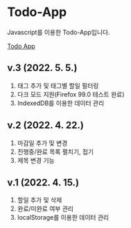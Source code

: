 # Todo-App
Javascript를 이용한 Todo-App입니다.   

[Todo App](https://htmlpreview.github.io/?https://github.com/ksheer506/Todo-App/blob/main/todo.html)
  

## v.3 (2022. 5. 5.)
1. 태그 추가 및 태그별 할일 필터링
4. 다크 모드 지원(Firefox 99.0 테스트 완료)
5. IndexedDB를 이용한 데이터 관리

## v.2 (2022. 4. 22.)
1. 마감일 추가 및 변경  
2. 진행중/완료 목록 펼치기, 접기
3. 제목 변경 기능

## v.1 (2022. 4. 15.)
1. 할일 추가 및 삭제
2. 완료/미완료 여부 관리
3. localStorage를 이용한 데이터 관리  


